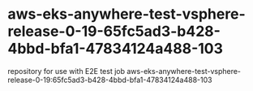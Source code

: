 # aws-eks-anywhere-test-vsphere-release-0-19-65fc5ad3-b428-4bbd-bfa1-47834124a488-103
repository for use with E2E test job aws-eks-anywhere-test-vsphere-release-0-19:65fc5ad3-b428-4bbd-bfa1-47834124a488-103
